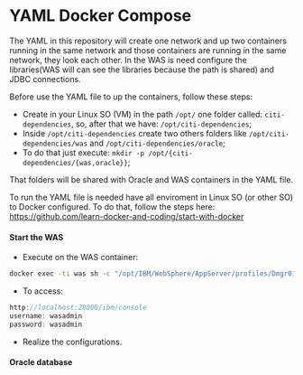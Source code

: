 # YAML Docker Compose
The YAML in this repository will create one network and up two containers running in the same network and those containers are running in the same network, they look each other. In the WAS is need configure the libraries(WAS will can see the libraries because the path is shared) and JDBC connections.

Before use the YAML file to up the containers, follow these steps:
* Create in your Linux SO (VM) in the path `/opt/` one folder called: `citi-dependencies`, so, after that we have: `/opt/citi-dependencies`;
* Inside `/opt/citi-dependencies` create two others folders like `/opt/citi-dependencies/was` and `/opt/citi-dependencies/oracle`;
* To do that just execute: `mkdir -p /opt/{citi-dependencies/{was,oracle}}`;

That folders will be shared with Oracle and WAS containers in the YAML file.

To run the YAML file is needed have all enviroment in Linux SO (or other SO) to Docker configured. To do that, follow the steps here: https://github.com/learn-docker-and-coding/start-with-docker

#### Start the WAS
* Execute on the WAS container:
```sh
docker exec -ti was sh -c "/opt/IBM/WebSphere/AppServer/profiles/Dmgr01/bin/startManager.sh && /opt/IBM/WebSphere/AppServer/profiles/AppSrv01/bin/startNode.sh
```
* To access:
```js
http://localhost:28000/ibm/console
username: wasadmin
password: wasadmin
```
* Realize the configurations.

#### Oracle database

